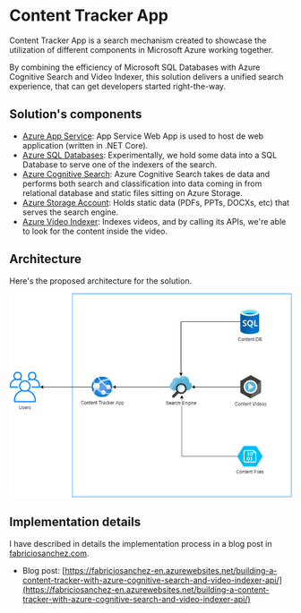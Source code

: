 # Content Tracker App

Content Tracker App is a search mechanism created to showcase the utilization of different components in Microsoft Azure working together.

By combining the efficiency of Microsoft SQL Databases with Azure Cognitive Search and Video Indexer, this solution delivers a unified search experience, that can get developers started right-the-way.

## Solution's components

* [Azure App Service](https://azure.microsoft.com/en-us/services/app-service/): App Service Web App is used to host de web application (written in .NET Core).
* [Azure SQL Databases](https://azure.microsoft.com/en-us/services/sql-database/): Experimentally, we hold some data into a SQL Database to serve one of the indexers of the search.
* [Azure Cognitive Search](https://azure.microsoft.com/en-us/services/search/): Azure Cognitive Search takes de data and performs both search and classification into data coming in from relational database and static files sitting on Azure Storage.
* [Azure Storage Account](https://azure.microsoft.com/en-us/services/storage/): Holds static data (PDFs, PPTs, DOCXs, etc) that serves the search engine.
* [Azure Video Indexer](https://azure.microsoft.com/en-us/services/media-services/video-indexer/): Indexes videos, and by calling its APIs, we're able to look for the content inside the video.

## Architecture

Here's the proposed architecture for the solution.

![Solution's architecture](img/contenttracker-arch.png)

## Implementation details

I have described in details the implementation process in a blog post in [fabriciosanchez.com](https://fabriciosanchez.com).

* Blog post: [https://fabriciosanchez-en.azurewebsites.net/building-a-content-tracker-with-azure-cognitive-search-and-video-indexer-api/](https://fabriciosanchez-en.azurewebsites.net/building-a-content-tracker-with-azure-cognitive-search-and-video-indexer-api/)